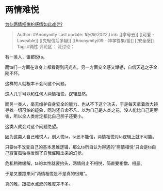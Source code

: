 # 两情难悦
[为何两情相悦的感情如此难寻?](https://www.zhihu.com/question/502139788/answer/2667261940)

> Author: #Anonymity
> Last update: *10/09/2022*
> Link: [[拿号去]] [[可爱 - Loveable]] [[先轻信后多疑]] [[Anonymity/09 - 神学答集/爱]] [[安全感]]
> Tag: #两性
> 评论区：
> 泛讨论：

有一类人，谁都悦ta。

而ta们一方面在谁身上都看得到闪光点，另一方面安全感又爆棚，自信天选之子金刚不坏。

这样的人就根本不会问这个问题。

这人几乎可以和任何人两情相悦，逻辑显然。

而另一类人，毫无维护自身安全的能力、也从不下这个功夫，于是每天拿着放大镜寻找一切可怕的迹象，同时还自命不凡、以为自己是人类之花，没人能比自己更厉害，所以全人类肯定都比自己胆子还要小。

这类人就会对这个问题绝望。

因为这类人自己难悦人，别人悦ta，ta还不能信，两情相悦对ta逻辑上就不可能。

只要ta不改变自己的基本思维逻辑，那么ta所自认为得遇的“两情相悦“只会是ta自己寂寞孤独得发慌了自我催眠出来的幻觉。

危机稍微缓解，ta的本性就要抬头，两情何止不相悦，简直要相憎、相恶。

于是又要跑来问“两情相悦是不是真的很难”。

真的难，跟把水点燃的难度差不多。
